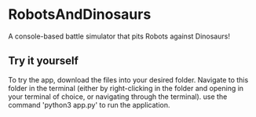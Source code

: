 # RobotsAndDinosaurs
A console-based battle simulator that pits Robots against Dinosaurs!

## Try it yourself
To try the app, download the files into your desired folder. Navigate to this folder in the terminal (either by right-clicking in the folder and opening in your terminal of choice, or navigating through the terminal). use the command 'python3 app.py' to run the application.
